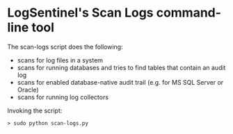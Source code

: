 # LogSentinel's Scan Logs command-line tool

The scan-logs script does the following:
- scans for log files in a system
- scans for running databases and tries to find tables that contain an audit log
- scans for enabled database-native audit trail (e.g. for MS SQL Server or Oracle)
- scans for running log collectors

Invoking the script:

    > sudo python scan-logs.py 
